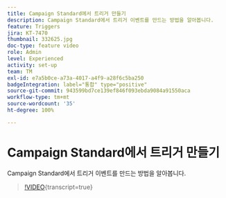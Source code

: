 ```yaml
---
title: Campaign Standard에서 트리거 만들기
description: Campaign Standard에서 트리거 이벤트를 만드는 방법을 알아봅니다.
feature: Triggers
jira: KT-7470
thumbnail: 332625.jpg
doc-type: feature video
role: Admin
level: Experienced
activity: set-up
team: TM
exl-id: e7a5b0ce-a73a-4017-a4f9-a28f6c5ba250
badgeIntegration: label="통합" type="positive"
source-git-commit: 943599bd7ce139ef846f093ebda9084a91550aca
workflow-type: tm+mt
source-wordcount: '35'
ht-degree: 100%

---
```


# Campaign Standard에서 트리거 만들기

Campaign Standard에서 트리거 이벤트를 만드는 방법을 알아봅니다.

>[!VIDEO](https://video.tv.adobe.com/v/332625?learn=on){transcript=true}
